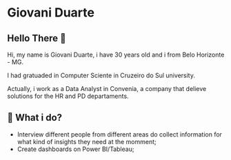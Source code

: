 # Giovani Duarte
## Hello There 👋

Hi, my name is Giovani Duarte, i have 30 years old and i from Belo Horizonte - MG.

I had gratuaded in Computer Sciente in Cruzeiro do Sul university.

Actually, i work as a Data Analyst in Convenia, a company that delieve solutions for the HR and PD departaments.

## 💼 What i do?
- Interview different people from different areas do collect information for what kind of insights they need at the momment;
- Create dashboards on Power BI/Tableau; 





<!--
**djovas/djovas** is a ✨ _special_ ✨ repository because its `README.md` (this file) appears on your GitHub profile.

Here are some ideas to get you started:

- 🔭 I’m currently working on ...
- 🌱 I’m currently learning ...
- 👯 I’m looking to collaborate on ...
- 🤔 I’m looking for help with ...
- 💬 Ask me about ...
- 📫 How to reach me: ...
- 😄 Pronouns: ...
- ⚡ Fun fact: ...
-->
